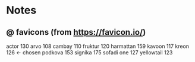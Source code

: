 # Notes

## @ favicons (from https://favicon.io/)

actor 130
arvo 108
cambay 110
fruktur 120
harmattan 159
kavoon 117
kreon 126 <- chosen
podkova 153
signika 175
sofadi one 127
yellowtail 123
